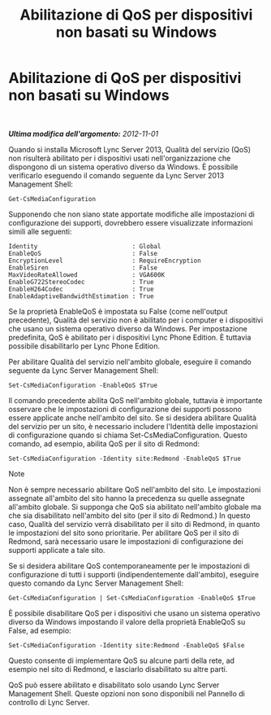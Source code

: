 ﻿---
title: Abilitazione di QoS per dispositivi non basati su Windows
TOCTitle: Abilitazione di QoS per dispositivi non basati su Windows
ms:assetid: 26f793df-aef8-4028-9e3b-6c2c37ea61b9
ms:mtpsurl: https://technet.microsoft.com/it-it/library/JJ204750(v=OCS.15)
ms:contentKeyID: 49299984
ms.date: 08/24/2015
mtps_version: v=OCS.15
ms.translationtype: HT
---

# Abilitazione di QoS per dispositivi non basati su Windows

 

_**Ultima modifica dell'argomento:** 2012-11-01_

Quando si installa Microsoft Lync Server 2013, Qualità del servizio (QoS) non risulterà abilitato per i dispositivi usati nell'organizzazione che dispongono di un sistema operativo diverso da Windows. È possibile verificarlo eseguendo il comando seguente da Lync Server 2013 Management Shell:

    Get-CsMediaConfiguration

Supponendo che non siano state apportate modifiche alle impostazioni di configurazione dei supporti, dovrebbero essere visualizzate informazioni simili alle seguenti:

    Identity                          : Global
    EnableQoS                         : False
    EncryptionLevel                   : RequireEncryption
    EnableSiren                       : False
    MaxVideoRateAllowed               : VGA600K
    EnableG722StereoCodec             : True
    EnableH264Codec                   : True
    EnableAdaptiveBandwidthEstimation : True

Se la proprietà EnableQoS è impostata su False (come nell'output precedente), Qualità del servizio non è abilitato per i computer e i dispositivi che usano un sistema operativo diverso da Windows. Per impostazione predefinita, QoS è abilitato per i dispositivi Lync Phone Edition. È tuttavia possibile disabilitarlo per Lync Phone Edition.

Per abilitare Qualità del servizio nell'ambito globale, eseguire il comando seguente da Lync Server Management Shell:

    Set-CsMediaConfiguration -EnableQoS $True

Il comando precedente abilita QoS nell'ambito globale, tuttavia è importante osservare che le impostazioni di configurazione dei supporti possono essere applicate anche nell'ambito del sito. Se si desidera abilitare Qualità del servizio per un sito, è necessario includere l'Identità delle impostazioni di configurazione quando si chiama Set-CsMediaConfiguration. Questo comando, ad esempio, abilita QoS per il sito di Redmond:

    Set-CsMediaConfiguration -Identity site:Redmond -EnableQoS $True


> [!NOTE]
> Non è sempre necessario abilitare QoS nell'ambito del sito. Le impostazioni assegnate all'ambito del sito hanno la precedenza su quelle assegnate all'ambito globale. Si supponga che QoS sia abilitato nell'ambito globale ma che sia disabilitato nell'ambito del sito (per il sito di Redmond.) In questo caso, Qualità del servizio verrà disabilitato per il sito di Redmond, in quanto le impostazioni del sito sono prioritarie. Per abilitare QoS per il sito di Redmond, sarà necessario usare le impostazioni di configurazione dei supporti applicate a tale sito.



Se si desidera abilitare QoS contemporaneamente per le impostazioni di configurazione di tutti i supporti (indipendentemente dall'ambito), eseguire questo comando da Lync Server Management Shell:

    Get-CsMediaConfiguration | Set-CsMediaConfiguration -EnableQoS $True

È possibile disabilitare QoS per i dispositivi che usano un sistema operativo diverso da Windows impostando il valore della proprietà EnableQoS su False, ad esempio:

    Set-CsMediaConfiguration -Identity site:Redmond -EnableQoS $False

Questo consente di implementare QoS su alcune parti della rete, ad esempio nel sito di Redmond, e lasciarlo disabilitato su altre parti.

QoS può essere abilitato e disabilitato solo usando Lync Server Management Shell. Queste opzioni non sono disponibili nel Pannello di controllo di Lync Server.

